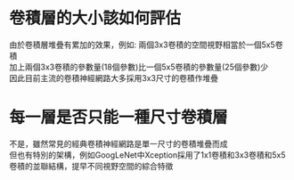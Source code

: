 卷積層的大小該如何評估
===
由於卷積層堆疊有累加的效果，例如: 兩個3x3卷積的空間視野相當於一個5x5卷積<br />
加上兩個3x3卷積的參數量(18個參數)比一個5x5卷積的參數量(25個參數)少<br />
因此目前主流的卷積神經網路大多採用3x3尺寸的卷積作堆疊

每一層是否只能一種尺寸卷積層
===
不是，雖然常見的經典卷積神經網路是單一尺寸的卷積堆疊而成<br />
但也有特別的架構，例如GoogLeNet中Xception採用了1x1卷積和3x3卷積和5x5卷積的並聯結構，提早不同視野空間的綜合特徵
